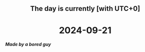 <h2 align=center>The day is currently [with UTC+0]</h2>
<h1 align=center><!--TIME BEGIN-->2024-09-21<!--TIME END--></h1>
<h5>Made by a bored guy</h5>
